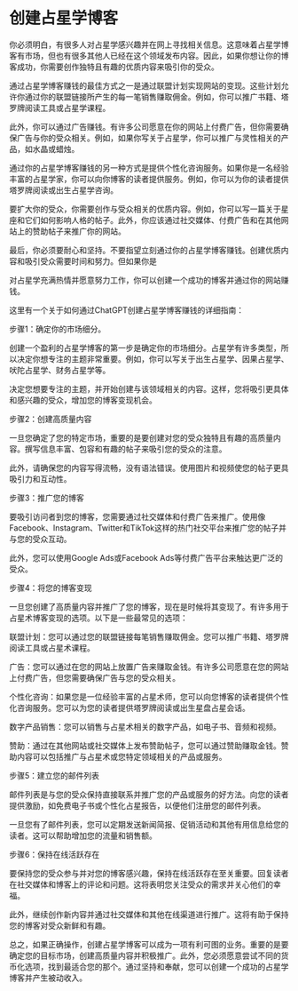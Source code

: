 # 创建占星学博客

你必须明白，有很多人对占星学感兴趣并在网上寻找相关信息。这意味着占星学博客有市场，但也有很多其他人已经在这个领域发布内容。因此，如果你想让你的博客成功，你需要创作独特且有趣的优质内容来吸引你的受众。

通过占星学博客赚钱的最佳方式之一是通过联盟计划实现网站的变现。这些计划允许你通过你的联盟链接所产生的每一笔销售赚取佣金。例如，你可以推广书籍、塔罗牌阅读工具或占星学课程。

此外，你可以通过广告赚钱。有许多公司愿意在你的网站上付费广告，但你需要确保广告与你的受众相关。例如，如果你写关于占星学，你可以推广与灵性相关的产品，如水晶或蜡烛。

通过你的占星学博客赚钱的另一种方式是提供个性化咨询服务。如果你是一名经验丰富的占星学家，你可以向你博客的读者提供服务。例如，你可以为你的读者提供塔罗牌阅读或出生占星学咨询。

要扩大你的受众，你需要创作与受众相关的优质内容。例如，你可以写一篇关于星座和它们如何影响人格的帖子。此外，你应该通过社交媒体、付费广告和在其他网站上的赞助帖子来推广你的网站。

最后，你必须要耐心和坚持。不要指望立刻通过你的占星学博客赚钱。创建优质内容和吸引受众需要时间和努力。但如果你是

对占星学充满热情并愿意努力工作，你可以创建一个成功的博客并通过你的网站赚钱。

这里有一个关于如何通过ChatGPT创建占星学博客赚钱的详细指南：

步骤1：确定你的市场细分。

创建一个盈利的占星学博客的第一步是确定你的市场细分。占星学有许多类型，所以决定你想专注的主题非常重要。例如，你可以写关于出生占星学、因果占星学、吠陀占星学、财务占星学等。

决定您想要专注的主题，并开始创建与该领域相关的内容。这样，您将吸引更具体和感兴趣的受众，增加您的博客变现机会。

步骤2：创建高质量内容

一旦您确定了您的特定市场，重要的是要创建对您的受众独特且有趣的高质量内容。撰写信息丰富、包容和有趣的帖子来吸引您的受众的注意。

此外，请确保您的内容写得流畅，没有语法错误。使用图片和视频使您的帖子更具吸引力和互动性。

步骤3：推广您的博客

要吸引访问者到您的博客，您需要通过社交媒体和付费广告来推广。使用像Facebook、Instagram、Twitter和TikTok这样的热门社交平台来推广您的帖子并与您的受众互动。

此外，您可以使用Google Ads或Facebook Ads等付费广告平台来触达更广泛的受众。

步骤4：将您的博客变现

一旦您创建了高质量内容并推广了您的博客，现在是时候将其变现了。有许多用于占星术博客变现的选项。以下是一些最常见的选项：

联盟计划：您可以通过您的联盟链接每笔销售赚取佣金。您可以推广书籍、塔罗牌阅读工具或占星术课程。

广告：您可以通过在您的网站上放置广告来赚取金钱。有许多公司愿意在您的网站上付费广告，但您需要确保广告与您的受众相关。

个性化咨询：如果您是一位经验丰富的占星术师，您可以向您博客的读者提供个性化咨询服务。您可以为您的读者提供塔罗牌阅读或出生星盘占星会话。

数字产品销售：您可以销售与占星术相关的数字产品，如电子书、音频和视频。

赞助：通过在其他网站或社交媒体上发布赞助帖子，您可以通过赞助赚取金钱。赞助内容可以包括推广与占星术或您特定领域相关的产品或服务。

步骤5：建立您的邮件列表

邮件列表是与您的受众保持直接联系并推广您的产品或服务的好方法。向您的读者提供激励，如免费电子书或个性化占星报告，以便他们注册您的邮件列表。

一旦您有了邮件列表，您可以定期发送新闻简报、促销活动和其他有用信息给您的读者。这可以帮助增加您的流量和销售额。

步骤6：保持在线活跃存在

要保持您的受众参与并对您的博客感兴趣，保持在线活跃存在至关重要。回复读者在社交媒体和博客上的评论和问题。这将表明您关注受众的需求并关心他们的幸福。

此外，继续创作新内容并通过社交媒体和其他在线渠道进行推广。这将有助于保持您的博客对受众新鲜和有趣。

总之，如果正确操作，创建占星学博客可以成为一项有利可图的业务。重要的是要确定您的目标市场，创建高质量内容并积极推广。此外，您必须愿意尝试不同的货币化选项，找到最适合您的那个。通过坚持和奉献，您可以创建一个成功的占星学博客并产生被动收入。
